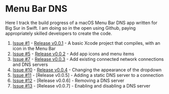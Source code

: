 # Menu Bar DNS

Here I track the build progress of a macOS Menu Bar DNS app written for Big Sur in Swift. I am doing so in the open using Github, paying appropriately skilled developers to create the code.

1. [Issue #1](https://github.com/ivanstegic/menu-bar-dns/issues/1) - [Release v0.0.1](https://github.com/ivanstegic/menu-bar-dns/releases/tag/v0.0.1) - A basic Xcode project that compiles, with an icon in the Menu Bar 
2. [Issue #5](https://github.com/ivanstegic/menu-bar-dns/issues/5) - [Release v0.0.2](https://github.com/ivanstegic/menu-bar-dns/releases/tag/v0.0.2) - Add app icons and menu items
3. [Issue #7](https://github.com/ivanstegic/menu-bar-dns/issues/7) - [Release v0.0.3](https://github.com/ivanstegic/menu-bar-dns/releases/tag/v0.0.3) - Add existing connected network connections and DNS servers
4. [Issue #10](https://github.com/ivanstegic/menu-bar-dns/issues/10) - [Release v0.0.4](https://github.com/ivanstegic/menu-bar-dns/releases/tag/v0.0.4) - Changing the appearance of the dropdown
5. [Issue #11](https://github.com/ivanstegic/menu-bar-dns/issues/11) - [Release v0.0.5] - Adding a static DNS server to a connection
6. [Issue #12](https://github.com/ivanstegic/menu-bar-dns/issues/12) - [Release v0.0.6] - Removing a DNS server
7. [Issue #13](https://github.com/ivanstegic/menu-bar-dns/issues/13) - [Release v0.0.7] - Enabling and disabling a DNS server
